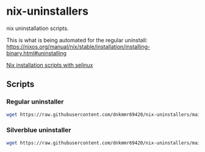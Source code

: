 # nix-uninstallers
nix uninstallation scripts.

This is what is being automated for the regular uninstall: https://nixos.org/manual/nix/stable/installation/installing-binary.html#uninstalling

[Nix installation scripts with selinux](https://github.com/dnkmmr69420/nix-with-selinux)


## Scripts

### Regular uninstaller

```bash
wget https://raw.githubusercontent.com/dnkmmr69420/nix-uninstallers/main/regular-uninstaller.sh && chmod a+x ./regular-uninstaller.sh && ./regular-uninstaller.sh ; rm ./regular-uninstaller.sh
```

### Silverblue uninstaller

```bash
wget https://raw.githubusercontent.com/dnkmmr69420/nix-uninstallers/main/silverblue-nix-uninstaller.sh && chmod a+x ./silverblue-nix-uninstaller.sh && ./silverblue-nix-uninstaller.sh ; rm ./silverblue-nix-uninstaller.sh
```
